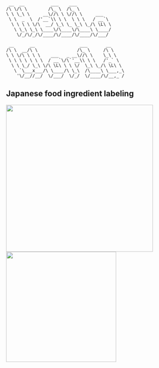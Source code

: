```
 __  __          ___    ___             
/\ \/\ \        /\_ \  /\_ \            
\ \ \_\ \     __\//\ \ \//\ \     ___   
 \ \  _  \  /'__`\\ \ \  \ \ \   / __`\ 
  \ \ \ \ \/\  __/ \_\ \_ \_\ \_/\ \L\ \
   \ \_\ \_\ \____\/\____\/\____\ \____/
    \/_/\/_/\/____/\/____/\/____/\/___/ 
    
 __      __                 ___       __     
/\ \  __/\ \               /\_ \     /\ \    
\ \ \/\ \ \ \    ___   _ __\//\ \    \_\ \   
 \ \ \ \ \ \ \  / __`\/\`'__\\ \ \   /'_` \  
  \ \ \_/ \_\ \/\ \L\ \ \ \/  \_\ \_/\ \L\ \ 
   \ `\___x___/\ \____/\ \_\  /\____\ \___,_\
    '\/__//__/  \/___/  \/_/  \/____/\/__,_ /
```
## Japanese food ingredient labeling
<img src="https://raw.githubusercontent.com/mira-tech/mira-tech/master/Food-ingredient-labeling-ja.png" width="400px">    <img src="https://raw.githubusercontent.com/mira-tech/mira-tech/master/Food-ingredient-labeling-en.png" width="300px">
